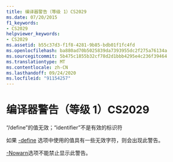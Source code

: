 ```yaml
---
title: 编译器警告（等级 1）CS2029
ms.date: 07/20/2015
f1_keywords:
- CS2029
helpviewer_keywords:
- CS2029
ms.assetid: b55c37d3-f1f8-4281-9b85-bdb01f1fc4fd
ms.openlocfilehash: ba880ad70b5025839da7393955dc2f275a76134a
ms.sourcegitcommit: 5b475c1855b32cf78d2d1bbb4295e4c236f39464
ms.translationtype: MT
ms.contentlocale: zh-CN
ms.lasthandoff: 09/24/2020
ms.locfileid: "91154257"
---
```

# <a name="compiler-warning-level-1-cs2029"></a>编译器警告（等级 1）CS2029

“/define”的值无效；“identifier”不是有效的标识符  
  
 如果 [-define](../language-reference/compiler-options/define-compiler-option.md) 选项中使用的值具有一些无效字符，则会出现此警告。  
  
 [-Nowarn](../language-reference/compiler-options/nowarn-compiler-option.md)选项不能禁止显示此警告。
